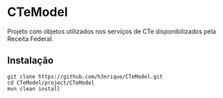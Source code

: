CTeModel
========

Projeto com objetos utilizados nos serviços de CTe disponibilizados pela Receita Federal.

Instalação
--------

	git clone https://github.com/h3nrique/CTeModel.git
	cd CTeModel/project/CTeModel
	mvn clean install
